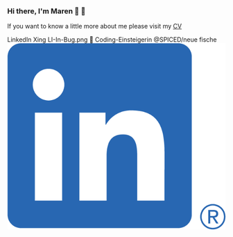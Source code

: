 ### Hi there, I'm Maren :robot: 👋

If you want to know a little more about me
please visit my [CV](https://me-cv.de/)

LinkedIn Xing 
LI-In-Bug.png
:robot: Coding-Einsteigerin @SPICED/neue fische
[![Build Status](LI-In-Bug.png)](https://www.linkedin.com/in/maren-ehlers-a262a4122)
<!--
**MarenOelixtown/MarenOelixtown** is a ✨ _special_ ✨ repository because its `README.md` (this file) appears on your GitHub profile.

Here are some ideas to get you started:

- 🔭 I’m currently working on ...
- 🌱 I’m currently learning ...
- 👯 I’m looking to collaborate on ...
- 🤔 I’m looking for help with ...
- 💬 Ask me about ...
- 📫 How to reach me: ...
- 😄 Pronouns: ...
- ⚡ Fun fact: ...
-->
